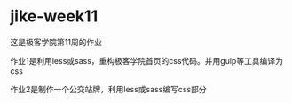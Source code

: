 # jike-week11
<p>这是极客学院第11周的作业</p>
<p>作业1是利用less或sass，重构极客学院首页的css代码。并用gulp等工具编译为css</p>
<p>作业2是制作一个公交站牌，利用less或sass编写css部分</p>
